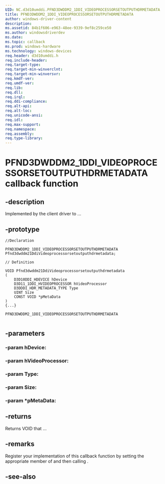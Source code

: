 ```yaml
---
UID: NC.d3d10umddi.PFND3DWDDM2_1DDI_VIDEOPROCESSORSETOUTPUTHDRMETADATA
title: PFND3DWDDM2_1DDI_VIDEOPROCESSORSETOUTPUTHDRMETADATA
author: windows-driver-content
description: 
ms.assetid: 84b1f606-e963-48ee-9339-9ef8c259ce50
ms.author: windowsdriverdev
ms.date: 
ms.topic: callback
ms.prod: windows-hardware
ms.technology: windows-devices
req.header: d3d10umddi.h
req.include-header:
req.target-type:
req.target-min-winverclnt:
req.target-min-winversvr:
req.kmdf-ver:
req.umdf-ver:
req.lib:
req.dll:
req.irql: 
req.ddi-compliance:
req.alt-api:
req.alt-loc:
req.unicode-ansi:
req.idl:
req.max-support:
req.namespace:
req.assembly:
req.type-library:
---
```


# PFND3DWDDM2_1DDI_VIDEOPROCESSORSETOUTPUTHDRMETADATA callback function

## -description

Implemented by the client driver to ... 

## -prototype

```
//Declaration

PFND3DWDDM2_1DDI_VIDEOPROCESSORSETOUTPUTHDRMETADATA Pfnd3dwddm21DdiVideoprocessorsetoutputhdrmetadata; 

// Definition

VOID Pfnd3dwddm21DdiVideoprocessorsetoutputhdrmetadata 
(
	D3D10DDI_HDEVICE hDevice
	D3D11_1DDI_HVIDEOPROCESSOR hVideoProcessor
	D3DDDI_HDR_METADATA_TYPE Type
	UINT Size
	CONST VOID *pMetaData
)
{...}

PFND3DWDDM2_1DDI_VIDEOPROCESSORSETOUTPUTHDRMETADATA 


```

## -parameters

### -param hDevice: 
### -param hVideoProcessor: 
### -param Type: 
### -param Size: 
### -param *pMetaData: 



## -returns

Returns VOID that ...

## -remarks

Register your implementation of this callback function by setting the appropriate member of <!-- REPLACE ME --> and then calling <!-- REPLACE ME -->.


## -see-also